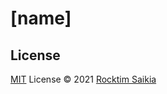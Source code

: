 # [name]

<!-- [![CI](https://img.shields.io/github/workflow/status/rocktimsaikia/[name]/tests/main?logo=github)](https://github.com/rocktimsaikia/[name]/actions)
[![NPM version](https://img.shields.io/npm/v/[name]?color=a1b858&label=)](https://www.npmjs.com/package/[name]) -->

## License

[MIT](./LICENSE) License © 2021 [Rocktim Saikia](https://github.com/rocktimsaikia)
